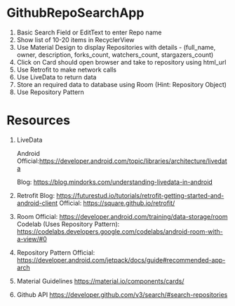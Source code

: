 # GithubRepoSearchApp

1. Basic Search Field or EditText to enter Repo name
2. Show list of 10-20 items in RecyclerView
3. Use Material Design to display Repositories with details - (full_name, owner, description, forks_count, watchers_count, stargazers_count)
4. Click on Card should open browser and take to repository using html_url
5. Use Retrofit to make network calls
6. Use LiveData to return data
7. Store an required data to database using Room (Hint: Repository Object)
8. Use Repository Pattern

# Resources

1. LiveData 

    Android Official:https://developer.android.com/topic/libraries/architecture/livedata

    Blog: https://blog.mindorks.com/understanding-livedata-in-android

2. Retrofit
Blog: https://futurestud.io/tutorials/retrofit-getting-started-and-android-client
Official: https://square.github.io/retrofit/
3. Room
Official: https://developer.android.com/training/data-storage/room
Codelab (Uses Repository Pattern): https://codelabs.developers.google.com/codelabs/android-room-with-a-view/#0
4. Repository Pattern
Official: https://developer.android.com/jetpack/docs/guide#recommended-app-arch
5. Material Guidelines
https://material.io/components/cards/
6. Github API
https://developer.github.com/v3/search/#search-repositories